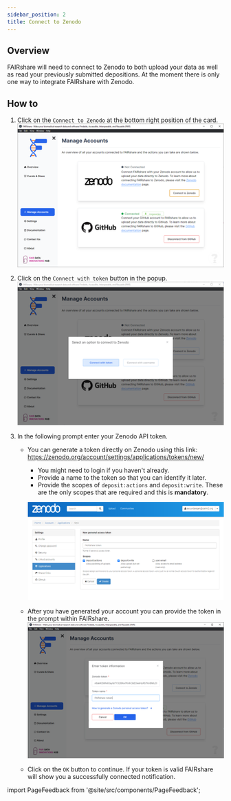 ```yaml
---
sidebar_position: 2
title: Connect to Zenodo
---
```


## Overview

FAIRshare will need to connect to Zenodo to both upload your data as well as read your previously submitted depositions. At the moment there is only one way to integrate FAIRshare with Zenodo.

## How to

1. Click on the `Connect to Zenodo` at the bottom right position of the card.
   ![](./images/zenodo-step1.png)
2. Click on the `Connect with token` button in the popup.
   ![](./images/zenodo-step2.png)
3. In the following prompt enter your Zenodo API token.

   - You can generate a token directly on Zenodo using this link: https://zenodo.org/account/settings/applications/tokens/new/

     - You might need to login if you haven't already.
     - Provide a name to the token so that you can identify it later.
     - Provide the scopes of `deposit:actions` and `deposit:write`. These are the only scopes that are required and this is **mandatory**.

     ![](./images/zenodo-step3.png)

   - After you have generated your account you can provide the token in the prompt within FAIRshare.
     ![](./images/zenodo-step4.png)

   - Click on the `OK` button to continue. If your token is valid FAIRshare will show you a successfully connected notification.

import PageFeedback from '@site/src/components/PageFeedback';

<PageFeedback />
